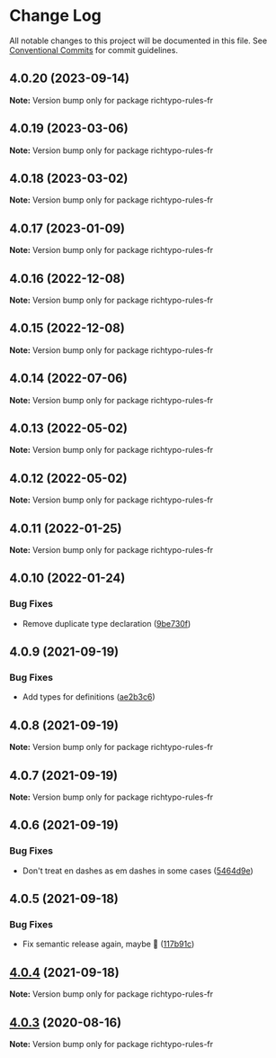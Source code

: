 # Change Log

All notable changes to this project will be documented in this file.
See [Conventional Commits](https://conventionalcommits.org) for commit guidelines.

## 4.0.20 (2023-09-14)

**Note:** Version bump only for package richtypo-rules-fr





## 4.0.19 (2023-03-06)

**Note:** Version bump only for package richtypo-rules-fr





## 4.0.18 (2023-03-02)

**Note:** Version bump only for package richtypo-rules-fr





## 4.0.17 (2023-01-09)

**Note:** Version bump only for package richtypo-rules-fr





## 4.0.16 (2022-12-08)

**Note:** Version bump only for package richtypo-rules-fr





## 4.0.15 (2022-12-08)

**Note:** Version bump only for package richtypo-rules-fr





## 4.0.14 (2022-07-06)

**Note:** Version bump only for package richtypo-rules-fr





## 4.0.13 (2022-05-02)

**Note:** Version bump only for package richtypo-rules-fr





## 4.0.12 (2022-05-02)

**Note:** Version bump only for package richtypo-rules-fr





## 4.0.11 (2022-01-25)

**Note:** Version bump only for package richtypo-rules-fr





## 4.0.10 (2022-01-24)


### Bug Fixes

* Remove duplicate type declaration ([9be730f](https://github.com/sapegin/richtypo.js/commit/9be730f453136bfd34a96547e979844300f9447c))





## 4.0.9 (2021-09-19)


### Bug Fixes

* Add types for definitions ([ae2b3c6](https://github.com/sapegin/richtypo.js/commit/ae2b3c6f97a2300dc0f57e9c54c43d5b862a46bc))





## 4.0.8 (2021-09-19)

**Note:** Version bump only for package richtypo-rules-fr





## 4.0.7 (2021-09-19)

**Note:** Version bump only for package richtypo-rules-fr





## 4.0.6 (2021-09-19)


### Bug Fixes

* Don't treat en dashes as em dashes in some cases ([5464d9e](https://github.com/sapegin/richtypo.js/commit/5464d9e3c10aceec6ca2ee90666ac73eb8585972))





## 4.0.5 (2021-09-18)


### Bug Fixes

* Fix semantic release again, maybe 🦜 ([117b91c](https://github.com/sapegin/richtypo.js/commit/117b91cf8affab8b4e216dab74c05d8d854ef1fd))





## [4.0.4](https://github.com/sapegin/richtypo.js/compare/richtypo-rules-fr@4.0.3...richtypo-rules-fr@4.0.4) (2021-09-18)

**Note:** Version bump only for package richtypo-rules-fr

## [4.0.3](https://github.com/sapegin/richtypo.js/compare/richtypo-rules-fr@4.0.2...richtypo-rules-fr@4.0.3) (2020-08-16)

**Note:** Version bump only for package richtypo-rules-fr

